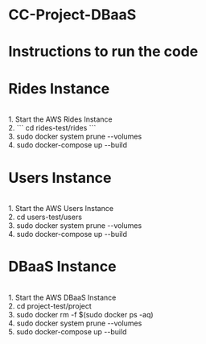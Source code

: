 # CC-Project-DBaaS

<h1> Instructions to run the code</h1>
<h1> Rides Instance </h1><br>
1. Start the AWS Rides Instance<br>
2.
```
cd rides-test/rides
```

<br>
3. sudo docker system prune --volumes
<br>
4. sudo docker-compose up --build<br>

<h1> Users Instance</h1><br>
1. Start the AWS Users Instance<br>
2. cd users-test/users<br>
3. sudo docker system prune --volumes<br>
4. sudo docker-compose up --build<br>

<h1> DBaaS Instance</h1><br>
1. Start the AWS DBaaS Instance<br>
2. cd project-test/project<br>
3. sudo docker rm -f $(sudo docker ps -aq)<br>
4. sudo docker system prune --volumes<br>
5. sudo docker-compose up --build<br>
